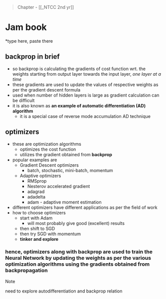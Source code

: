 >Chapter - [[_NTCC 2nd yr]]

# Jam book
*type here, paste there

## backprop in brief
* so backprop is calculating the gradients of cost function wrt. the weights starting from output layer towards the input layer, *one layer at a time*
* these gradients are used to update the values of respective weights as per the gradient descent formula
* used when number of hidden layers is large as gradient calculation can be difficult
* it is also known as **an example of automatic differentiation (AD) algorithm**
	* it is a special case of reverse mode accumulation AD technique 


## optimizers
* these are optimization algorithms
	* optimizes the cost function
	* utilizes the gradient obtained from **backprop**
* popular examples are
	* Gradient Descent optimizers
		* batch, stochastic, mini-batch, momentum
	* Adaptive optimizers
		* RMSprop
		* Nesterov accelerated gradient
		* adagrad
		* adadelta
		* adam - adaptive moment estimation
* different optimizers have different applications as per the field of work
* how to choose optimizers
	* start with Adam
		* will most probably give good (excellent) results
	* then shift to SGD
	* then try SGD with momentum
	* **tinker and explore**

### hence, optimizers along with backprop are used to train the Neural Network by updating the weights as per the various optimization algorithms using the gradients obtained from backpropagation

>[!NOTE]
>need to explore autodifferentiation and backprop relation
